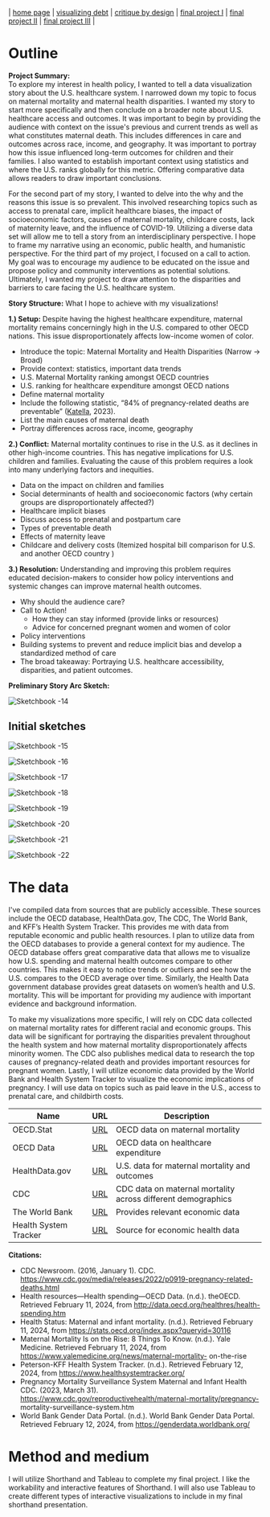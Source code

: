 | [home page](https://jaimiea.github.io/Jaimiea-portfolio/) | [visualizing debt](visualizing-government-debt) | [critique by design](critique-by-design) | [final project I](final-project-part-one) | [final project II](final-project-part-two) | [final project III](final-project-part-three) |

# Outline
**Project Summary:**
<br>
To explore my interest in health policy, I wanted to tell a data visualization story about the U.S. healthcare system. I narrowed down my topic to focus on maternal mortality and maternal health disparities. I wanted my story to start more specifically and then conclude on a broader note about U.S. healthcare access and outcomes. It was important to begin by providing the audience with context on the issue's previous and current trends as well as what constitutes maternal death. This includes differences in care and outcomes across race, income, and geography. It was important to portray how this issue influenced long-term outcomes for children and their families. I also wanted to establish important context using statistics and where the U.S. ranks globally for this metric. Offering comparative data allows readers to draw important conclusions.

For the second part of my story, I wanted to delve into the why and the reasons this issue is so prevalent. This involved researching topics such as access to prenatal care, implicit healthcare biases, the impact of socioeconomic factors, causes of maternal mortality, childcare costs, lack of maternity leave, and the influence of COVID-19. Utilizing a diverse data set will allow me to tell a story from an interdisciplinary perspective. I hope to frame my narrative using an economic, public health, and humanistic perspective. For the third part of my project, I focused on a call to action. My goal was to encourage my audience to be educated on the issue and propose policy and community interventions as potential solutions. Ultimately, I wanted my project to draw attention to the disparities and barriers to care facing the U.S. healthcare system.

**Story Structure:**
What I hope to achieve with my visualizations!

**1.) Setup:** 
Despite having the highest healthcare expenditure, maternal mortality remains concerningly high in the U.S. compared to other OECD nations. This issue disproportionately affects low-income women of color.
- Introduce the topic: Maternal Mortality and Health Disparities (Narrow -> Broad)
- Provide context: statistics, important data trends 
- U.S. Maternal Mortality ranking amongst OECD countries
- U.S. ranking for healthcare expenditure amongst OECD nations
- Define maternal mortality
- Include the following statistic, “84% of pregnancy-related deaths are preventable” ([Katella](https://www.yalemedicine.org/news/maternal-mortality-on-the-rise), 2023).
- List the main causes of maternal death 
- Portray differences across race, income, geography

**2.) Conflict:**
Maternal mortality continues to rise in the U.S. as it declines in other high-income countries. This has negative implications for U.S. children and families.  Evaluating the cause of this problem requires a look into many underlying factors and inequities.
- Data on the impact on children and families
- Social determinants of health and socioeconomic factors (why certain groups are disproportionately affected?) 
- Healthcare implicit biases 
- Discuss access to prenatal and postpartum care 
- Types of preventable death
- Effects of maternity leave 
- Childcare and delivery costs (Itemized hospital bill comparison for U.S. and another OECD country )

**3.) Resolution:**
Understanding and improving this problem requires educated decision-makers to consider how policy interventions and systemic changes can improve maternal health outcomes. 
- Why should the audience care? 
- Call to Action!
  - How they can stay informed (provide links or resources)
  - Advice for concerned pregnant women and women of color 
- Policy interventions
- Building systems to prevent and reduce implicit bias and develop a standardized method of care 
- The broad takeaway: Portraying U.S. healthcare accessibility, disparities, and patient outcomes. 

**Preliminary Story Arc Sketch:**

![Sketchbook -14](https://github.com/jaimiea/Jaimiea-portfolio/assets/150535493/27332f7c-928a-4023-a3e2-575ba3bb7868)


## Initial sketches

![Sketchbook -15](https://github.com/jaimiea/Jaimiea-portfolio/assets/150535493/fc40b3f7-f67b-4fa8-8779-6a81227fba47)

![Sketchbook -16](https://github.com/jaimiea/Jaimiea-portfolio/assets/150535493/a9630e3a-6a2f-414e-b73e-d1387e54978a)

![Sketchbook -17](https://github.com/jaimiea/Jaimiea-portfolio/assets/150535493/23e0e7a6-5bc5-4c4d-8b23-a44d62bd8c36)

![Sketchbook -18](https://github.com/jaimiea/Jaimiea-portfolio/assets/150535493/e1c557cb-fcdd-4429-bbca-920f96713fdf)

![Sketchbook -19](https://github.com/jaimiea/Jaimiea-portfolio/assets/150535493/ba29f1a4-eb15-4ba4-8f98-3471e5d4d06e)

![Sketchbook -20](https://github.com/jaimiea/Jaimiea-portfolio/assets/150535493/2a81ce30-899e-403c-a7f1-e5c2576dee65)

![Sketchbook -21](https://github.com/jaimiea/Jaimiea-portfolio/assets/150535493/13e724c1-3bb6-4a3c-bf6e-3f5dd66adffc)

![Sketchbook -22](https://github.com/jaimiea/Jaimiea-portfolio/assets/150535493/0a6e14f7-4c4b-4b25-b9be-e989462d71fc)

# The data
I've compiled data from sources that are publicly accessible. These sources include the OECD database, HealthData.gov, The CDC, The World Bank, and KFF’s Health System Tracker. This provides me with data from reputable economic and public health resources. I plan to utilize data from the OECD databases to provide a general context for my audience.  The OECD database offers great comparative data that allows me to visualize how U.S. spending and maternal health outcomes compare to other countries. This makes it easy to notice trends or outliers and see how the U.S. compares to the OECD average over time. Similarly, the Health Data government database provides great datasets on women’s health and U.S. mortality. This will be important for providing my audience with important evidence and background information.

To make my visualizations more specific, I will rely on CDC data collected on maternal mortality rates for different racial and economic groups. This data will be significant for portraying the disparities prevalent throughout the health system and how maternal mortality disproportionately affects minority women. The CDC also publishes medical data to research the top causes of pregnancy-related death and provides important resources for pregnant women. Lastly, I will utilize economic data provided by the World Bank and Health System Tracker to visualize the economic implications of pregnancy. I will use data on topics such as paid leave in the U.S., access to prenatal care, and childbirth costs.

| Name | URL | Description |
|------|-----|-------------|
| OECD.Stat|[URL](https://stats.oecd.org/index.aspx?queryid=30116)| OECD data on maternal mortality|
| OECD Data|[URL](https://data.oecd.org/healthres/health-spending.htm)| OECD data on healthcare expenditure|
| HealthData.gov| [URL](https://healthdata.gov/browse?q=maternal%20mortality&sortBy=relevance)| U.S. data for maternal mortality and outcomes|
| CDC|[URL](https://www.cdc.gov/nchs/data/hestat/maternal-mortality/2021/maternal-mortality-rates-2021.htm#figures)| CDC data on maternal mortality across different demographics|
| The World Bank|[URL](https://genderdata.worldbank.org/indicators/sh-leve/) | Provides relevant economic data |
| Health System Tracker|[URL](https://www.healthsystemtracker.org)|Source for economic health data|

**Citations:**
- CDC Newsroom. (2016, January 1). CDC. https://www.cdc.gov/media/releases/2022/p0919-pregnancy-related-deaths.html
- Health resources—Health spending—OECD Data. (n.d.). theOECD. Retrieved February 11, 2024, from http://data.oecd.org/healthres/health-spending.htm
- Health Status: Maternal and infant mortality. (n.d.). Retrieved February 11, 2024, from https://stats.oecd.org/index.aspx?queryid=30116
- Maternal Mortality Is on the Rise: 8 Things To Know. (n.d.). Yale Medicine. Retrieved February 11, 2024, from https://www.yalemedicine.org/news/maternal-mortality-  on-the-rise
- Peterson-KFF Health System Tracker. (n.d.).  Retrieved February 12, 2024, from https://www.healthsystemtracker.org/
- Pregnancy Mortality Surveillance System Maternal and Infant Health CDC. (2023, March 31). https://www.cdc.gov/reproductivehealth/maternal-mortality/pregnancy-          mortality-surveillance-system.htm
- World Bank Gender Data Portal. (n.d.). World Bank Gender Data Portal. Retrieved February 12, 2024, from https://genderdata.worldbank.org/

# Method and medium
I will utilize Shorthand and Tableau to complete my final project. I like the workability and interactive features of Shorthand. I will also use Tableau to create different types of interactive visualizations to include in my final shorthand presentation.

